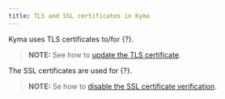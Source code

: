 ```yaml
---
title: TLS and SSL certificates in Kyma
---
```


Kyma uses TLS certificates to/for {?}. 
> **NOTE:** See how to [update the TLS certificate](../../03-tutorials/sec-01-tls-certificates-security.md).

The SSL certificates are used for {?}.

> **NOTE:** Se how to [disable the SSL certificate verification](../../03-tutorials/00-application-connectivity/ac-14-disable-ssl-certificate-verification.md).
